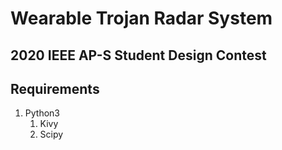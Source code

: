 # Wearable Trojan Radar System

## 2020 IEEE AP-S Student Design Contest

## Requirements

1. Python3
    1. Kivy
    2. Scipy
